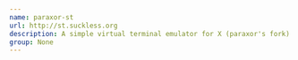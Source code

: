 ```yaml
---
name: paraxor-st
url: http://st.suckless.org
description: A simple virtual terminal emulator for X (paraxor's fork) URL : http://st.
group: None
---
```

